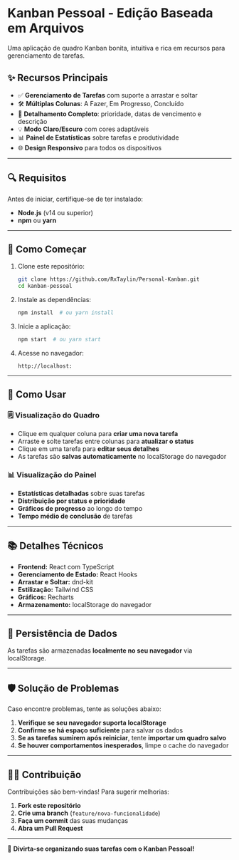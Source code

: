 # Kanban Pessoal - Edição Baseada em Arquivos

Uma aplicação de quadro Kanban bonita, intuitiva e rica em recursos para gerenciamento de tarefas.

## ✨ Recursos Principais

- ✅ **Gerenciamento de Tarefas** com suporte a arrastar e soltar
- 🛠 **Múltiplas Colunas**: A Fazer, Em Progresso, Concluído
- 📅 **Detalhamento Completo**: prioridade, datas de vencimento e descrição
- 💡 **Modo Claro/Escuro** com cores adaptáveis
- 📊 **Painel de Estatísticas** sobre tarefas e produtividade
- 🌐 **Design Responsivo** para todos os dispositivos

---

## 🔍 Requisitos

Antes de iniciar, certifique-se de ter instalado:

- **Node.js** (v14 ou superior)
- **npm** ou **yarn**

---

## 🚀 Como Começar

1. Clone este repositório:
   ```sh
   git clone https://github.com/RxTaylin/Personal-Kanban.git
   cd kanban-pessoal
   ```
2. Instale as dependências:
   ```sh
   npm install  # ou yarn install
   ```
3. Inicie a aplicação:
   ```sh
   npm start  # ou yarn start
   ```
4. Acesse no navegador:
   ```
   http://localhost:
   ```

---

## 🌟 Como Usar

### 🗒️ Visualização do Quadro

- Clique em qualquer coluna para **criar uma nova tarefa**
- Arraste e solte tarefas entre colunas para **atualizar o status**
- Clique em uma tarefa para **editar seus detalhes**
- As tarefas são **salvas automaticamente** no localStorage do navegador

### 📊 Visualização do Painel

- **Estatísticas detalhadas** sobre suas tarefas
- **Distribuição por status e prioridade**
- **Gráficos de progresso** ao longo do tempo
- **Tempo médio de conclusão** de tarefas

---

## 📚 Detalhes Técnicos

- **Frontend:** React com TypeScript
- **Gerenciamento de Estado:** React Hooks
- **Arrastar e Soltar:** dnd-kit
- **Estilização:** Tailwind CSS
- **Gráficos:** Recharts
- **Armazenamento:** localStorage do navegador

---

## 📂 Persistência de Dados

As tarefas são armazenadas **localmente no seu navegador** via localStorage.

---

## 🛡️ Solução de Problemas

Caso encontre problemas, tente as soluções abaixo:

1. **Verifique se seu navegador suporta localStorage**
2. **Confirme se há espaço suficiente** para salvar os dados
3. **Se as tarefas sumirem após reiniciar**, tente **importar um quadro salvo**
4. **Se houver comportamentos inesperados**, limpe o cache do navegador

---

## 👨‍💻 Contribuição

Contribuições são bem-vindas! Para sugerir melhorias:

1. **Fork este repositório**
2. **Crie uma branch** (`feature/nova-funcionalidade`)
3. **Faça um commit** das suas mudanças
4. **Abra um Pull Request**

---

🎉 **Divirta-se organizando suas tarefas com o Kanban Pessoal!**